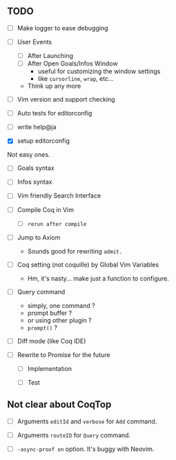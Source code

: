 
## TODO

- [ ] Make logger to ease debugging

- [ ] User Events
  - [ ] After Launching
  - [ ] After Open Goals/Infos Window
    - useful for customizing the window settings
    - like `cursorline`, `wrap`, etc...
  - Think up any more

- [ ] Vim version and support checking

- [ ] Auto tests for editorconfig

- [ ] write help@ja
- [x] setup editorconfig

Not easy ones.

- [ ] Goals syntax
- [ ] Infos syntax

- [ ] Vim friendly Search Interface
- [ ] Compile Coq in Vim
  - [ ] `rerun after compile`
- [ ] Jump to Axiom
  - Sounds good for rewriting `admit.`
- [ ] Coq setting (not coquille) by Global Vim Variables
  - Hm, it's nasty... make just a function to configure.
- [ ] Query command
  - simply, one command ?
  - prompt buffer ?
  - or using other plugin ?
  - `prompt()` ?
- [ ] Diff mode (like Coq IDE)

- [ ] Rewrite to Promise for the future
  - [ ] Implementation
  - [ ] Test


## Not clear about CoqTop

- [ ] Arguments `editId` and `verbose` for `Add` command.
- [ ] Arguments `routeID` for `Query` command.
- [ ] `-async-proof on` option. It's buggy with Neovim.

